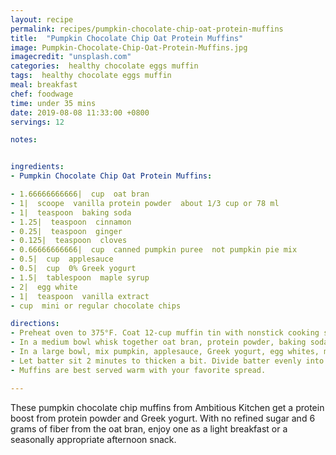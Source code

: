 ```yaml
---
layout: recipe
permalink: recipes/pumpkin-chocolate-chip-oat-protein-muffins
title:  "Pumpkin Chocolate Chip Oat Protein Muffins"
image: Pumpkin-Chocolate-Chip-Oat-Protein-Muffins.jpg
imagecredit: "unsplash.com"
categories:  healthy chocolate eggs muffin
tags:  healthy chocolate eggs muffin
meal: breakfast
chef: foodwage
time: under 35 mins
date: 2019-08-08 11:33:00 +0800
servings: 12

notes:


ingredients:
- Pumpkin Chocolate Chip Oat Protein Muffins:

- 1.66666666666|  cup  oat bran
- 1|  scoope  vanilla protein powder  about 1/3 cup or 78 ml
- 1|  teaspoon  baking soda
- 1.25|  teaspoon  cinnamon
- 0.25|  teaspoon  ginger
- 0.125|  teaspoon  cloves
- 0.66666666666|  cup  canned pumpkin puree  not pumpkin pie mix
- 0.5|  cup  applesauce
- 0.5|  cup  0% Greek yogurt
- 1.5|  tablespoon  maple syrup
- 2|  egg white
- 1|  teaspoon  vanilla extract
- cup  mini or regular chocolate chips

directions:
- Preheat oven to 375°F. Coat 12-cup muffin tin with nonstick cooking spray or grease well with coconut oil.
- In a medium bowl whisk together oat bran, protein powder, baking soda, cinnamon, ginger, and cloves; set aside.
- In a large bowl, mix pumpkin, applesauce, Greek yogurt, egg whites, maple syrup, and vanilla together until well-combined and smooth. Add wet ingredients to dry ingredients and mix until just combined.
- Let batter sit 2 minutes to thicken a bit. Divide batter evenly into 12 muffin cups and bake 18–23 minutes or until a toothpick inserted into the center comes out clean. Transfer to a wire rack to cool for 10 minutes, remove muffins from pan and place on wire rack to cool.
- Muffins are best served warm with your favorite spread.

---
```


These pumpkin chocolate chip muffins from Ambitious Kitchen get a protein boost from protein powder and Greek yogurt. With no refined sugar and 6 grams of fiber from the oat bran, enjoy one as a light breakfast or a seasonally appropriate afternoon snack.